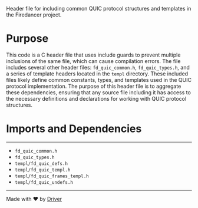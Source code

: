 <!--------------------------------------------------------------------------------->
<!-- IMPORTANT: This file is auto-generated by Driver (https://driver.ai). -------->
<!-- Manual edits may be overwritten on future commits. --------------------------->
<!--------------------------------------------------------------------------------->

Header file for including common QUIC protocol structures and templates in the Firedancer project.

# Purpose
This code is a C header file that uses include guards to prevent multiple inclusions of the same file, which can cause compilation errors. The file includes several other header files: `fd_quic_common.h`, `fd_quic_types.h`, and a series of template headers located in the `templ` directory. These included files likely define common constants, types, and templates used in the QUIC protocol implementation. The purpose of this header file is to aggregate these dependencies, ensuring that any source file including it has access to the necessary definitions and declarations for working with QUIC protocol structures.
# Imports and Dependencies

---
- `fd_quic_common.h`
- `fd_quic_types.h`
- `templ/fd_quic_defs.h`
- `templ/fd_quic_templ.h`
- `templ/fd_quic_frames_templ.h`
- `templ/fd_quic_undefs.h`



---
Made with ❤️ by [Driver](https://www.driver.ai/)